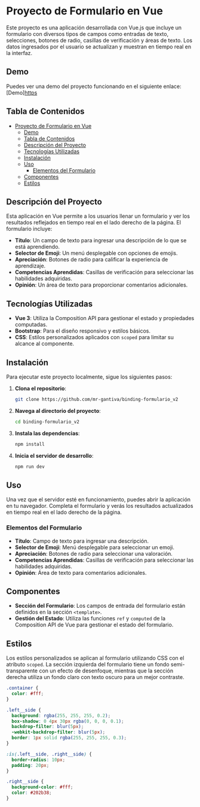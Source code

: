 # Proyecto de Formulario en Vue

Este proyecto es una aplicación desarrollada con Vue.js que incluye un formulario con diversos tipos de campos como entradas de texto, selecciones, botones de radio, casillas de verificación y áreas de texto. Los datos ingresados por el usuario se actualizan y muestran en tiempo real en la interfaz.

## Demo
Puedes ver una demo del proyecto funcionando en el siguiente enlace: [Demo][https](https://binding-formulario-v2.netlify.app/)

## Tabla de Contenidos

- [Proyecto de Formulario en Vue](#proyecto-de-formulario-en-vue)
  - [Demo](#demo)
  - [Tabla de Contenidos](#tabla-de-contenidos)
  - [Descripción del Proyecto](#descripción-del-proyecto)
  - [Tecnologías Utilizadas](#tecnologías-utilizadas)
  - [Instalación](#instalación)
  - [Uso](#uso)
    - [Elementos del Formulario](#elementos-del-formulario)
  - [Componentes](#componentes)
  - [Estilos](#estilos)

## Descripción del Proyecto

Esta aplicación en Vue permite a los usuarios llenar un formulario y ver los resultados reflejados en tiempo real en el lado derecho de la página. El formulario incluye:

- **Título**: Un campo de texto para ingresar una descripción de lo que se está aprendiendo.
- **Selector de Emoji**: Un menú desplegable con opciones de emojis.
- **Apreciación**: Botones de radio para calificar la experiencia de aprendizaje.
- **Competencias Aprendidas**: Casillas de verificación para seleccionar las habilidades adquiridas.
- **Opinión**: Un área de texto para proporcionar comentarios adicionales.

## Tecnologías Utilizadas

- **Vue 3**: Utiliza la Composition API para gestionar el estado y propiedades computadas.
- **Bootstrap**: Para el diseño responsivo y estilos básicos.
- **CSS**: Estilos personalizados aplicados con `scoped` para limitar su alcance al componente.

## Instalación

Para ejecutar este proyecto localmente, sigue los siguientes pasos:

1. **Clona el repositorio**:
    ```bash
    git clone https://github.com/mr-gantiva/binding-formulario_v2
    ```

2. **Navega al directorio del proyecto**:
    ```bash
    cd binding-formulario_v2
    ```

3. **Instala las dependencias**:
    ```bash
    npm install
    ```

4. **Inicia el servidor de desarrollo**:
    ```bash
    npm run dev
    ```

## Uso

Una vez que el servidor esté en funcionamiento, puedes abrir la aplicación en tu navegador. Completa el formulario y verás los resultados actualizados en tiempo real en el lado derecho de la página.

### Elementos del Formulario

- **Título**: Campo de texto para ingresar una descripción.
- **Selector de Emoji**: Menú desplegable para seleccionar un emoji.
- **Apreciación**: Botones de radio para seleccionar una valoración.
- **Competencias Aprendidas**: Casillas de verificación para seleccionar las habilidades adquiridas.
- **Opinión**: Área de texto para comentarios adicionales.

## Componentes

- **Sección del Formulario**: Los campos de entrada del formulario están definidos en la sección `<template>`.
- **Gestión del Estado**: Utiliza las funciones `ref` y `computed` de la Composition API de Vue para gestionar el estado del formulario.

## Estilos

Los estilos personalizados se aplican al formulario utilizando CSS con el atributo `scoped`. La sección izquierda del formulario tiene un fondo semi-transparente con un efecto de desenfoque, mientras que la sección derecha utiliza un fondo claro con texto oscuro para un mejor contraste.

```css
.container {
  color: #fff;
}

.left__side {
  background: rgba(255, 255, 255, 0.2);
  box-shadow: 0 4px 30px rgba(0, 0, 0, 0.1);
  backdrop-filter: blur(5px);
  -webkit-backdrop-filter: blur(5px);
  border: 1px solid rgba(255, 255, 255, 0.3);
}

:is(.left__side, .right__side) {
  border-radius: 10px;
  padding: 20px;
}

.right__side {
  background-color: #fff;
  color: #202b38;
}
```
